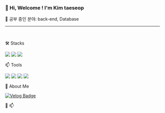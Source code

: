 ### 👋 Hi, Welcome ! I'm Kim taeseop
 👀 공부 중인 분야: back-end, Database
 
 -----
 <br />
 
 🛠️ Stacks
 
 <img src="https://img.shields.io/badge/Java-007396?style=flat-square&logo=Java&logoColor=white"/> <img src="https://img.shields.io/badge/MySQL-4479A1?style=flat-square&logo=MySQL&logoColor=white"/> 
 <img src="https://img.shields.io/badge/Spring Boot-6DB33F?style=flat-square&logo=Spring Boot&logoColor=white"/>

 📫 Tools

 <img src="https://img.shields.io/badge/Visual Studio Code-007ACC?style=flat-square&logo=Visual Studio Code&logoColor=white"/> <img src="https://img.shields.io/badge/GitHub-181717?style=flat-square&logo=GitHub&logoColor=white"/>
 <img src="https://img.shields.io/badge/IntelliJ IDEA-000000?style=flat-square&logo=IntelliJ IDEA&logoColor=white"/>  <img src="https://img.shields.io/badge/DBeaver-382923?style=flat-square&logo=DBeaber&logoColor=white"/> 

 
 🌱 About Me

 [![Velog Badge](https://img.shields.io/badge/Velog-20C997?style=flat-square&logo=Velog&logoColor=white&link=https://velog.io/@baeyuna97)](https://velog.io/@kts3445)
 
 💞️ 
 📫 

<!---
Kim-taeseop/Kim-taeseop is a ✨ special ✨ repository because its `README.md` (this file) appears on your GitHub profile.
You can click the Preview link to take a look at your changes.
--->
